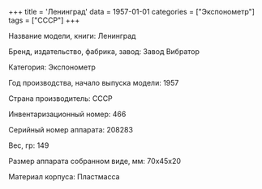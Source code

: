 +++
title = 'Ленинград'
data = 1957-01-01
categories = ["Экспонометр"]
tags = ["СССР"]
+++

Название модели, книги: Ленинград

Бренд, издательство, фабрика, завод: Завод Вибратор

Категория: Экспонометр

Год производства, начало выпуска модели: 1957

Страна производитель: СССР

Инвентаризационный номер: 466

Серийный номер аппарата: 208283

Вес, гр: 149

Размер аппарата  собранном виде, мм: 70х45х20

Материал корпуса: Пластмасса

